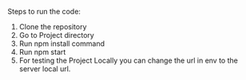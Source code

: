 Steps to run the code:
1) Clone the repository
2) Go to Project directory
3) Run npm install command
4) Run npm start
5) For testing the Project Locally you can change the url in env to the server local url.

